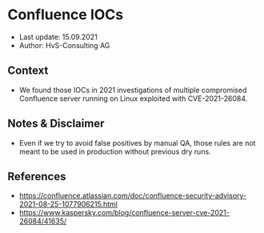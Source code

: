 # Confluence IOCs
- Last update: 15.09.2021
- Author: HvS-Consulting AG

## Context
- We found those IOCs in 2021 investigations of multiple compromised Confluence server running on Linux exploited with CVE-2021-26084.

## Notes & Disclaimer
- Even if we try to avoid false positives by manual QA, those rules are not meant to be used in production without previous dry runs.

## References
- https://confluence.atlassian.com/doc/confluence-security-advisory-2021-08-25-1077906215.html
- https://www.kaspersky.com/blog/confluence-server-cve-2021-26084/41635/